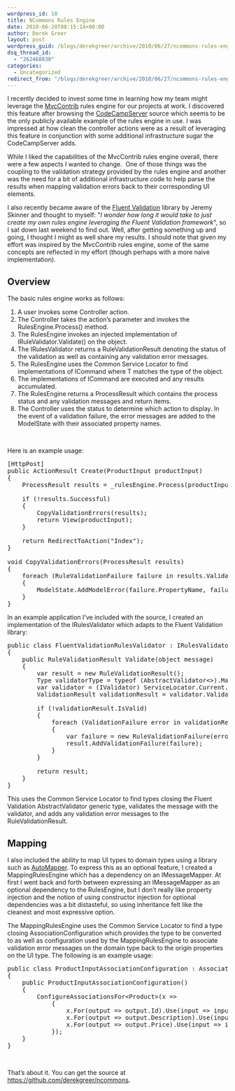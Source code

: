 ```yaml
---
wordpress_id: 10
title: NCommons Rules Engine
date: 2010-06-28T00:15:14+00:00
author: Derek Greer
layout: post
wordpress_guid: /blogs/derekgreer/archive/2010/06/27/ncommons-rules-engine.aspx
dsq_thread_id:
  - "262468830"
categories:
  - Uncategorized
redirect_from: "/blogs/derekgreer/archive/2010/06/27/ncommons-rules-engine.aspx/"
---
```

I recently decided to invest some time in learning how my team might leverage the <a href="http://mvccontrib.codeplex.com/" target="_blank">MvcContrib</a> rules engine for our projects at work. I discovered this feature after browsing the <a href="http://codecampserver.codeplex.com/" target="_blank">CodeCampServer</a> source which seems to be the only publicly available example of the rules engine in use. I was impressed at how clean the controller actions were as a result of leveraging this feature in conjunction with some additional infrastructure sugar the CodeCampServer adds. 

While I liked the capabilities of the MvcContrib rules engine overall, there were a few aspects I wanted to change.&#160; One of those things was the coupling to the validation strategy provided by the rules engine and another was the need for a bit of additional infrastructure code to help parse the results when mapping validation errors back to their corresponding UI elements.

I also recently became aware of the <a href="http://fluentvalidation.codeplex.com/" target="_blank">Fluent Validation</a> library by Jeremy Skinner and thought to myself: "_I wonder how long it would take to just create my own rules engine leveraging the Fluent Validation framework_", so I sat down last weekend to find out. Well, after getting something up and going, I thought I might as well share my results. I should note that given my effort was inspired by the MvcContrib rules engine, some of the same concepts are reflected in my effort (though perhaps with a more naive implementation).

## Overview 

The basic rules engine works as follows: 

  1. A user invokes some Controller action. 
  2. The Controller takes the action&#8217;s parameter and invokes the RulesEngine.Process() method. 
  3. The RulesEngine invokes an injected implementation of IRuleValidator.Validate() on the object. 
  4. The IRulesValidator returns a RuleValidationResult denoting the status of the validation as well as containing any validation error messages. 
  5. The RulesEngine uses the Common Service Locator to find implementations of ICommand<T> where T matches the type of the object. 
  6. The implementations of ICommand<T> are executed and any results accumulated. 
  7. The RulesEngine returns a ProcessResult which contains the process status and any validation messages and return items. 
  8. The Controller uses the status to determine which action to display. In the event of a validation failure, the error messages are added to the ModelState with their associated property names. 

&#160;

Here is an example usage: 

<pre class="brush:java; gutter:false; wrap-lines:false; tab-size:2;">[HttpPost] 
public ActionResult Create(ProductInput productInput) 
{ 
	ProcessResult results = _rulesEngine.Process(productInput);
 
	if (!results.Successful) 
	{ 
		CopyValidationErrors(results); 
		return View(productInput); 
	}
 
	return RedirectToAction("Index"); 
} 

void CopyValidationErrors(ProcessResult results) 
{ 
	foreach (RuleValidationFailure failure in results.ValidationFailures) 
	{ 
		ModelState.AddModelError(failure.PropertyName, failure.Message); 
	} 
}</pre>

In an example application I&#8217;ve included with the source, I created an implementation of the IRulesValidator which adapts to the Fluent Validation library: 

<pre class="brush:java; gutter:false; wrap-lines:false; tab-size:2;">public class FluentValidationRulesValidator : IRulesValidator 
{ 
	public RuleValidationResult Validate(object message) 
	{ 
		var result = new RuleValidationResult(); 
		Type validatorType = typeof (AbstractValidator&lt;&gt;).MakeGenericType(message.GetType()); 
		var validator = (IValidator) ServiceLocator.Current.GetInstance(validatorType); 
		ValidationResult validationResult = validator.Validate(message);

		if (!validationResult.IsValid) 
		{ 
			foreach (ValidationFailure error in validationResult.Errors) 
			{ 
				var failure = new RuleValidationFailure(error.ErrorMessage, error.PropertyName); 
				result.AddValidationFailure(failure); 
			} 
		}

		return result; 
	} 
}</pre>

This uses the Common Service Locator to find types closing the Fluent Validation AbstractValidator<T> generic type, validates the message with the validator, and adds any validation error messages to the RuleValidationResult.

## Mapping

I also included the ability to map UI types to domain types using a library such as <a href="http://automapper.codeplex.com/" target="_blank">AutoMapper</a>. To express this as an optional feature, I created a MappingRulesEngine which has a dependency on an IMessageMapper. At first I went back and forth between expressing an IMessageMapper as an optional dependency to the RulesEngine, but I don&#8217;t really like property injection and the notion of using constructor injection for optional dependencies was a bit distasteful, so using inheritance felt like the cleanest and most expressive option.

The MappingRulesEngine uses the Common Service Locator to find a type closing AssociationConfiguration<T> which provides the type to be converted to as well as configuration used by the MappingRulesEngine to associate validation error messages on the domain type back to the origin properties on the UI type. The following is an example usage: 

<pre class="brush:java; gutter:false; wrap-lines:false; tab-size:2;">public class ProductInputAssociationConfiguration : AssociationConfiguration&lt;ProductInput&gt; 
{ 
	public ProductInputAssociationConfiguration() 
	{ 
		ConfigureAssociationsFor&lt;Product&gt;(x =&gt; 
			{ 
				x.For(output =&gt; output.Id).Use(input =&gt; input.Id); 
				x.For(output =&gt; output.Description).Use(input =&gt; input.Description); 
				x.For(output =&gt; output.Price).Use(input =&gt; input.Price); 
			}); 
	} 
}</pre>

&#160;

That&#8217;s about it. You can get the source at <a href="https://github.com/derekgreer/ncommons" target="_blank">https://github.com/derekgreer/ncommons</a>.
